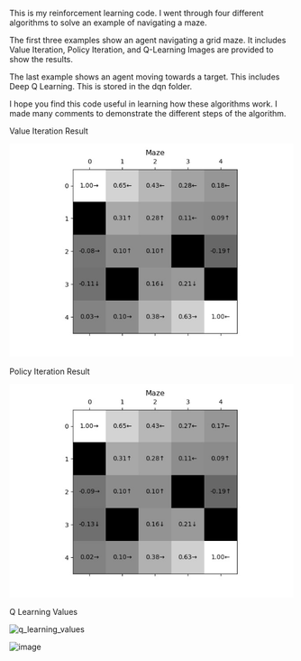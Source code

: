 This is my reinforcement learning code. 
I went through four different algorithms to solve an example of navigating a maze.

The first three examples show an agent navigating a grid maze. It includes Value Iteration, Policy Iteration, and Q-Learning
Images are provided to show the results.

The last example shows an agent moving towards a target. This includes Deep Q Learning. This is stored in the dqn folder.

I hope you find this code useful in learning how these algorithms work. I made many comments to demonstrate the different steps of the algorithm.


Value Iteration Result

![alt text](https://github.com/orgulous/maze/blob/master/value_iter_ex.jpg)


Policy Iteration Result

![alt text](https://github.com/orgulous/maze/blob/master/policy_iter_ex.jpg)


Q Learning Values 

![q_learning_values](https://github.com/orgulous/maze/assets/12550467/57623a48-af28-47e4-a74d-86c87382f935)


![image](https://github.com/orgulous/maze/assets/12550467/79c121fa-e2da-4786-bcdd-c37aa02d53e3)
